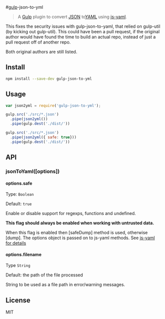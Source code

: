 #[gulp](https://github.com/gulpjs/gulp)-json-to-yml

> A [Gulp](https://github.com/gulpjs/gulp) plugin to convert [JSON](http://en.wikipedia.org/wiki/JSON) to[YAML](http://en.wikipedia.org/wiki/YAML) using [js-yaml](https://github.com/nodeca/js-yaml).

This fixes the security issues with gulp-json-to-yaml, that relied on gulp-util (by kicking out gulp-util).
This could have been a pull request, if the original author would have found the time to build an actual repo, instead of just a pull request off of another repo.

Both original authors are still listed.


## Install

```sh
npm install --save-dev gulp-json-to-yml
```

## Usage

```js
var json2yml = require('gulp-json-to-yml');

gulp.src('./src/*.json')
  .pipe(json2yml())
  .pipe(gulp.dest('./dist/'))

gulp.src('./src/*.json')
  .pipe(json2yml({ safe: true}))
  .pipe(gulp.dest('./dist/'))

```


## API

### jsonToYaml([options])



#### options.safe

Type: `Boolean`

Default: `true`

Enable or disable support for regexps, functions and undefined.

**This flag should always be enabled when working with untrusted data.**

When this flag is enabled then [safeDump] method is used, otherwise [dump].
The options object is passed on to js-yaml methods.
See [js-yaml for details](https://github.com/nodeca/js-yaml)

#### options.filename

Type `String`

Default: the path of the file processed

String to be used as a file path in error/warning messages.


## License

MIT
